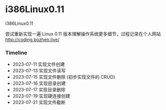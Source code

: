 # i386Linux0.11
i386Linux0.11

尝试重新实现一遍 Linux 0.11 版本理解操作系统更多细节，过程记录在个人网站 http://coding.bozhen.live/

### Timeline

* 2023-07-11 实现文件创建
* 2023-07-13 实现文件读写
* 2023-07-15 实现文件删除 (初步实现文件的 CRUD)
* 2023-07-16 实现目录创建
* 2023-07-17 实现目录删除
* 2023-07-19 实现硬连接创建
* 2023-07-21 实现文件截断

